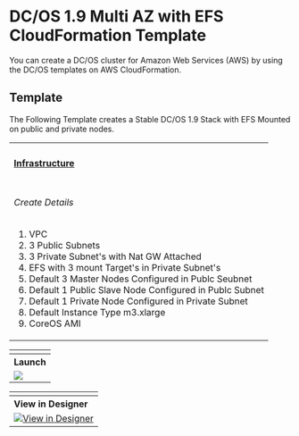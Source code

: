 # DC/OS 1.9 Multi AZ with EFS CloudFormation Template

You can create a DC/OS cluster for Amazon Web Services (AWS) by using the DC/OS templates on AWS CloudFormation.

## Template
The Following Template creates a Stable DC/OS 1.9 Stack with EFS Mounted on public and private nodes.

<table width="100%">
    <tr>
        <th align="left" colspan="2"><h4><a href="https://github.com/ali-shaikh1190/awsomesos/blob/master/cloudformation/multi-master-multi-az-efs.yaml">Infrastructure</a></h4></th>
    </tr>
    <tr>
        <td>
            <h6>Create Details</h6>
            <ol>
             <li>VPC</li>
             <li>3 Public Subnets</li>
             <li>3 Private Subnet's with Nat GW Attached</li>
             <li>EFS with 3 mount Target's in Private Subnet's</li>
             <li> Default 3 Master Nodes Configured in Publc Seubnet</li>
             <li> Default 1 Public Slave Node Configured in Publc Subnet</li>
             <li> Default 1 Private Node Configured in Private Subnet</li>
             <li> Default Instance Type m3.xlarge</li>
             <li> CoreOS AMI</li>
             </ol>
          </td>
   </tr>
 </table>
 
<table width="100%">
          <tr>
            <td>
            </tr>
                <tr>
                    <th align="left">Launch</th>
                </tr>
                <tr>
                    <td>
                        <a href="https://console.aws.amazon.com/cloudformation/home?#/stacks/new?&templateURL=https://s3-ap-southeast-1.amazonaws.com/uploads-ap.hipchat.com/6719/959520/fyktDVxNzfN32Hm/multi-master-multi-az-efs.json" target="_blank"><img src="https://s3.amazonaws.com/cloudformation-examples/cloudformation-launch-stack.png"></a>
                    </td>
                </tr >
 </table>
 
<table width="100"%>
           <td >
                <tr>
                    <th align="left">View in Designer</th>
                </tr>
                <tr>
                    <td >
                        <a href="https://console.aws.amazon.com/cloudformation/designer/home?region=us-east-1&templateURL=https://s3-ap-southeast-1.amazonaws.com/uploads-ap.hipchat.com/6719/959520/fyktDVxNzfN32Hm/multi-master-multi-az-efs.json" target="_blank"><img src="https://s3-ap-southeast-1.amazonaws.com/uploads-ap.hipchat.com/6719/959520/BSe6syEHbZP8Yhw/template1-designer.png" width:40% alt="View in Designer"></a>
                    </td>
               </tr>
</table>